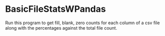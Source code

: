 # BasicFileStatsWPandas

Run this program to get fill, blank, zero counts for each column of a csv file along with the percentages against the total file count.
